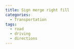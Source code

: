 ```yaml
---
title: Sign merge right fill
categories:
  - Transportation
tags:
  - road
  - driving
  - directions
---
```

